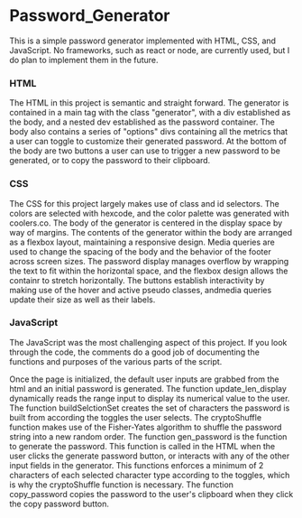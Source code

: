 # Password_Generator
This is a simple password generator implemented with HTML, CSS, and JavaScript.  No frameworks, such as react or node, are currently used, but I do plan to implement them in the future.

### HTML
The HTML in this project is semantic and straight forward.  The generator is contained in a main tag with the class "generator", with a div established as the body, and a nested dev established as the password container.  The body also contains a series of "options" divs containing all the metrics that a user can toggle to customize their generated password.  At the bottom of the body are two buttons a user can use to trigger a new password to be generated, or to copy the password to their clipboard.

### CSS
The CSS for this project largely makes use of class and id selectors.  The colors are selected with hexcode, and the color palette was generated with coolers.co.  The body of the generator is centered in the display space by way of margins.  The contents of the generator within the body are arranged as a flexbox layout, maintaining a responsive design.  Media queries are used to change the spacing of the body and the behavior of the footer across screen sizes.  The password display manages overflow by wrapping the text to fit within the horizontal space, and the flexbox design allows the containr to stretch horizontally.  The buttons establish interactivity by making use of the hover and active pseudo classes, andmedia queries update their size as well as their labels.

### JavaScript
The JavaScript was the most challenging aspect of this project.  If you look through the code, the comments do a good job of documenting the functions and purposes of the various parts of the script.

Once the page is initialized, the default user inputs are grabbed from the html and an initial password is generated.  The function update_len_display dynamically reads the range input to display its numerical value to the user.  The function buildSelctionSet creates the set of characters the password is built from according the toggles the user selects.  The cryptoShuffle function makes use of the Fisher-Yates algorithm to shuffle the password string into a new random order.  The function gen_password is the function to generate the password.  This function is called in the HTML when the user clicks the generate password button, or interacts with any of the other input fields in the generator.  This functions enforces a minimum of 2 characters of each selected character type according to the toggles, which is why the cryptoShuffle function is necessary.  The function copy_password copies the password to the user's clipboard when they click the copy password button.